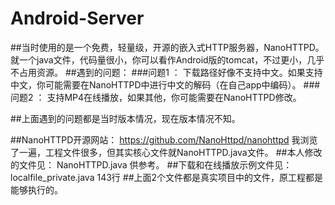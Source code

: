 # Android-Server


##当时使用的是一个免费，轻量级，开源的嵌入式HTTP服务器，NanoHTTPD。就一个java文件，代码量很小，你可以看作Android版的tomcat，不过更小，几乎不占用资源。
##遇到的问题：
###问题1 ： 下载路径好像不支持中文。如果支持中文，你可能需要在NanoHTTPD中进行中文的解码（在自己app中编码）。
###问题2 ： 支持MP4在线播放，如果其他，你可能需要在NanoHTTPD修改。

##上面遇到的问题都是当时版本情况，现在版本情况不知。

##NanoHTTPD开源网站： https://github.com/NanoHttpd/nanohttpd 我浏览了一遍，工程文件很多，但其实核心文件就NanoHTTPD.java文件。
##本人修改的文件见：   NanoHTTPD.java  供参考。
##下载和在线播放示例文件见：localfile_private.java 143行
##上面2个文件都是真实项目中的文件，原工程都是能够执行的。
